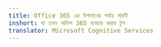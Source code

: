 ```yaml
---
title: Office 365 এর উপাদানের পর্যায় সারণী
inshort: যা তখন অফিস 365 ব্যবহার করার টুল
translator: Microsoft Cognitive Services
---
```





